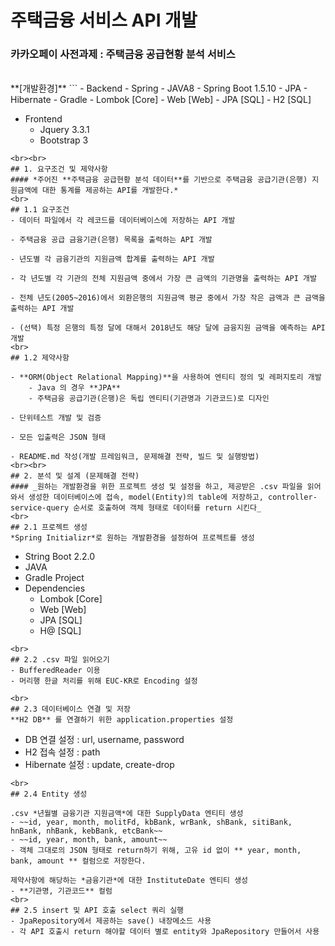 # 주택금융 서비스 API 개발

### 카카오페이 사전과제 : 주택금융 공급현황 분석 서비스
<br>
**[개발환경]**
```
- Backend
	- Spring 
	- JAVA8
	- Spring Boot 1.5.10
	- JPA
	- Hibernate
	- Gradle
		- Lombok [Core]
		- Web [Web]
		- JPA [SQL]
		- H2 [SQL]

- Frontend 
  - Jquery 3.3.1
  - Bootstrap 3
```
<br><br>
## 1. 요구조건 및 제약사항
#### *주어진 **주택금융 공급현황 분석 데이터**를 기반으로 주택금융 공급기관(은행) 지원금액에 대한 통계를 제공하는 API를 개발한다.*
<br>
## 1.1 요구조건
- 데이터 파일에서 각 레코드를 데이터베이스에 저장하는 API 개발

- 주택금융 공급 금융기관(은행) 목록을 출력하는 API 개발

- 년도별 각 금융기관의 지원금액 합계를 출력하는 API 개발

- 각 년도별 각 기관의 전체 지원금액 중에서 가장 큰 금액의 기관명을 출력하는 API 개발 

- 전체 년도(2005~2016)에서 외환은행의 지원금액 평균 중에서 가장 작은 금액과 큰 금액을 출력하는 API 개발

- (선택) 특정 은행의 특정 달에 대해서 2018년도 해당 달에 금융지원 금액을 예측하는 API 개발
<br>
## 1.2 제약사항

- **ORM(Object Relational Mapping)**을 사용하여 엔티티 정의 및 레퍼지토리 개발
	- Java 의 경우 **JPA**
	- 주택금융 공급기관(은행)은 독립 엔티티(기관명과 기관코드)로 디자인

- 단위테스트 개발 및 검증

- 모든 입출력은 JSON 형태

- README.md 작성(개발 프레임워크, 문제해결 전략, 빌드 및 실행방법)
<br><br>
## 2. 분석 및 설계 (문제해결 전략)
#### _원하는 개발환경을 위한 프로젝트 생성 및 설정을 하고, 제공받은 .csv 파일을 읽어와서 생성한 데이터베이스에 접속, model(Entity)의 table에 저장하고, controller-service-query 순서로 호출하여 객체 형태로 데이터를 return 시킨다_
<br>
## 2.1 프로젝트 생성
*Spring Initializr*로 원하는 개발환경을 설정하여 프로젝트를 생성
```
- String Boot 2.2.0
- JAVA
- Gradle Project
- Dependencies
	- Lombok [Core]
	- Web [Web]
	- JPA [SQL]
	- H@ [SQL]
```
<br>
## 2.2 .csv 파일 읽어오기
- BufferedReader 이용
- 머리행 한글 처리를 위해 EUC-KR로 Encoding 설정

<br>
## 2.3 데이터베이스 연결 및 저장
**H2 DB** 를 연결하기 위한 application.properties 설정
```
- DB 연결 설정 : url, username, password
- H2 접속 설정 : path
- Hibernate 설정 : update, create-drop
```
<br>
## 2.4 Entity 생성

.csv *년월별 금융기관 지원금액*에 대한 SupplyData 엔티티 생성
- ~~id, year, month, molitFd, kbBank, wrBank, shBank, sitiBank, hnBank, nhBank, kebBank, etcBank~~
- ~~id, year, month, bank, amount~~
- 객체 그대로의 JSON 형태로 return하기 위해, 고유 id 없이 ** year, month, bank, amount ** 컬럼으로 저장한다.

제약사항에 해당하는 *금융기관*에 대한 InstituteDate 엔티티 생성
- **기관명, 기관코드** 컬럼
<br>
## 2.5 insert 및 API 호출 select 쿼리 실행
- JpaRepository에서 제공하는 save() 내장메소드 사용
- 각 API 호출시 return 해야할 데이터 별로 entity와 JpaRepository 만들어서 사용



